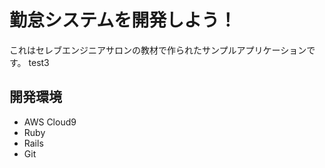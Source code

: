 # 勤怠システムを開発しよう！

これはセレブエンジニアサロンの教材で作られたサンプルアプリケーションです。
test3
## 開発環境




* AWS Cloud9
* Ruby
* Rails
* Git

